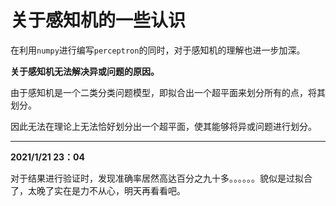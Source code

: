 # 关于感知机的一些认识

在利用`numpy`进行编写`perceptron`的同时，对于感知机的理解也进一步加深。

**关于感知机无法解决异或问题的原因。**

由于感知机是一个二类分类问题模型，即拟合出一个超平面来划分所有的点，将其划分。

因此无法在理论上无法恰好划分出一个超平面，使其能够将异或问题进行划分。

----



**2021/1/21 23：04**

对于结果进行验证时，发现准确率居然高达百分之九十多。。。。。。貌似是过拟合了，太晚了实在是力不从心，明天再看看吧。